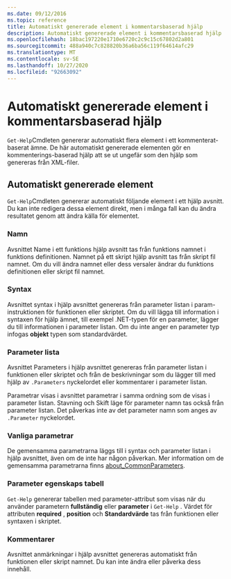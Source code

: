 ```yaml
---
ms.date: 09/12/2016
ms.topic: reference
title: Automatiskt genererade element i kommentarsbaserad hjälp
description: Automatiskt genererade element i kommentarsbaserad hjälp
ms.openlocfilehash: 18bac197220e1710e6720c2c9c15c67802d2a801
ms.sourcegitcommit: 488a940c7c828820b36a6ba56c119f64614afc29
ms.translationtype: MT
ms.contentlocale: sv-SE
ms.lasthandoff: 10/27/2020
ms.locfileid: "92663092"
---
```

# <a name="autogenerated-elements-of-comment-based-help"></a>Automatiskt genererade element i kommentarsbaserad hjälp

`Get-Help`Cmdleten genererar automatiskt flera element i ett kommenterat-baserat ämne. De här automatiskt genererade elementen gör en kommenterings-baserad hjälp att se ut ungefär som den hjälp som genereras från XML-filer.

## <a name="autogenerated-elements"></a>Automatiskt genererade element

`Get-Help`Cmdleten genererar automatiskt följande element i ett hjälp avsnitt. Du kan inte redigera dessa element direkt, men i många fall kan du ändra resultatet genom att ändra källa för elementet.

### <a name="name"></a>Namn

Avsnittet Name i ett funktions hjälp avsnitt tas från funktions namnet i funktions definitionen. Namnet på ett skript hjälp avsnitt tas från skript fil namnet. Om du vill ändra namnet eller dess versaler ändrar du funktions definitionen eller skript fil namnet.

### <a name="syntax"></a>Syntax

Avsnittet syntax i hjälp avsnittet genereras från parameter listan i param-instruktionen för funktionen eller skriptet. Om du vill lägga till information i syntaxen för hjälp ämnet, till exempel .NET-typen för en parameter, lägger du till informationen i parameter listan. Om du inte anger en parameter typ infogas **objekt** typen som standardvärdet.

### <a name="parameter-list"></a>Parameter lista

Avsnittet Parameters i hjälp avsnittet genereras från parameter listan i funktionen eller skriptet och från de beskrivningar som du lägger till med hjälp av `.Parameters` nyckelordet eller kommentarer i parameter listan.

Parametrar visas i avsnittet parametrar i samma ordning som de visas i parameter listan. Stavning och Skift läge för parameter namn tas också från parameter listan. Det påverkas inte av det parameter namn som anges av `.Parameter` nyckelordet.

### <a name="common-parameters"></a>Vanliga parametrar

De gemensamma parametrarna läggs till i syntax och parameter listan i hjälp avsnittet, även om de inte har någon påverkan. Mer information om de gemensamma parametrarna finns [about_CommonParameters](/powershell/module/microsoft.powershell.core/about/about_commonparameters).

### <a name="parameter-attribute-table"></a>Parameter egenskaps tabell

`Get-Help` genererar tabellen med parameter-attribut som visas när du använder parametern **fullständig** eller **parameter** i `Get-Help` . Värdet för attributen **required** , **position** och **Standardvärde** tas från funktionen eller syntaxen i skriptet.

### <a name="remarks"></a>Kommentarer

Avsnittet anmärkningar i hjälp avsnittet genereras automatiskt från funktionen eller skript namnet.
Du kan inte ändra eller påverka dess innehåll.
